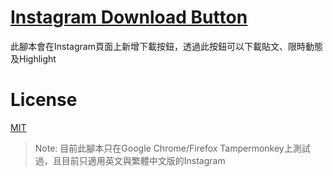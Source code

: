 # [Instagram Download Button](https://github.com/y252328/Instagram_Download_Button)
此腳本會在Instagram頁面上新增下載按鈕，透過此按鈕可以下載貼文、限時動態及Highlight

# License
[MIT](https://github.com/y252328/Instagram_Download_Button/blob/master/LICENSE)
> Note: 目前此腳本只在Google Chrome/Firefox Tampermonkey上測試過，且目前只適用英文與繁體中文版的Instagram